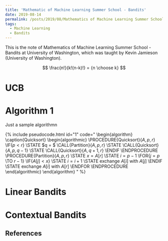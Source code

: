 ```yaml
---
title: 'Mathematic of Machine Learning Summer School - Bandits'
date: 2019-08-14
permalink: /posts/2019/08/Mathematics of Machine Learning Summer School - Bandits/
tags:
  - Machine Learning
  - Bandits
---
```


This is the note of Mathematics of Machine Learning Summer School - Bandits at University of Washington, which was taught by Kevin Jamieson (University of Washington).

$$
\frac{n!}{k!(n-k)!} = {n \choose k}
$$

UCB
======


# Algorithm 1
Just a sample algorithmn

{% include pseudocode.html id="1" code="
\begin{algorithm}
\caption{Quicksort}
\begin{algorithmic}
\PROCEDURE{Quicksort}{$A, p, r$}
    \IF{$p < r$} 
        \STATE $q = $ \CALL{Partition}{$A, p, r$}
        \STATE \CALL{Quicksort}{$A, p, q - 1$}
        \STATE \CALL{Quicksort}{$A, q + 1, r$}
    \ENDIF
\ENDPROCEDURE
\PROCEDURE{Partition}{$A, p, r$}
    \STATE $x = A[r]$
    \STATE $i = p - 1$
    \FOR{$j = p$ \TO $r - 1$}
        \IF{$A[j] < x$}
            \STATE $i = i + 1$
            \STATE exchange
            $A[i]$ with     $A[j]$
        \ENDIF
        \STATE exchange $A[i]$ with $A[r]$
    \ENDFOR
\ENDPROCEDURE
\end{algorithmic}
\end{algorithm}
" %}


Linear Bandits
======

Contextual Bandits
======

References
------
